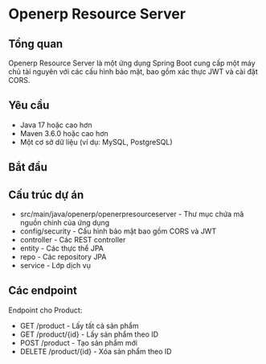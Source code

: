 # Openerp Resource Server

## Tổng quan

Openerp Resource Server là một ứng dụng Spring Boot cung cấp một máy chủ tài nguyên với các cấu hình bảo mật, bao gồm xác thực JWT và cài đặt CORS.

## Yêu cầu

- Java 17 hoặc cao hơn
- Maven 3.6.0 hoặc cao hơn
- Một cơ sở dữ liệu (ví dụ: MySQL, PostgreSQL)

## Bắt đầu

## Cấu trúc dự án
- src/main/java/openerp/openerpresourceserver - Thư mục chứa mã nguồn chính của ứng dụng
- config/security - Cấu hình bảo mật bao gồm CORS và JWT
- controller - Các REST controller
- entity - Các thực thể JPA
- repo - Các repository JPA
- service - Lớp dịch vụ

## Các endpoint
Endpoint cho Product:
- GET /product - Lấy tất cả sản phẩm
- GET /product/{id} - Lấy sản phẩm theo ID
- POST /product - Tạo sản phẩm mới
- DELETE /product/{id} - Xóa sản phẩm theo ID

